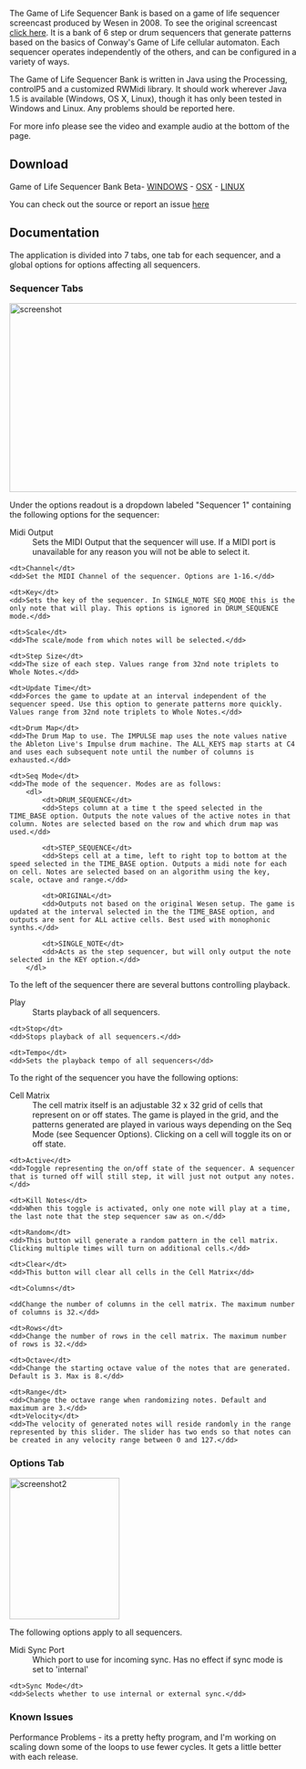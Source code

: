 The Game of Life Sequencer Bank is based on a game of life sequencer screencast produced by Wesen in 2008. To see the original screencast <a href="http://vimeo.com/1824904">click here</a>. It is a bank of 6 step or drum sequencers that generate patterns based on the basics of Conway's Game of Life cellular automaton. Each sequencer operates independently of the others, and can be configured in a variety of ways.

The Game of Life Sequencer Bank is written in Java using the Processing, controlP5 and a customized RWMidi library. It should work wherever Java 1.5 is available (Windows, OS X, Linux), though it has only been tested in Windows and Linux. Any problems should be reported here.

For more info please see the video and example audio at the bottom of the page.

## Download

Game of Life Sequencer Bank Beta- <a href="http://www.grantmuller.com/wp-content/uploads/golseqbank-beta-win.zip">WINDOWS</a> - <a href="http://www.grantmuller.com/wp-content/uploads/golseqbank-beta-osx.zip">OSX</a> - <a href="http://www.grantmuller.com/wp-content/uploads/golseqbank-beta-linux.zip">LINUX</a>

You can check out the source or report an issue <a href="https://github.com/gmuller/golsequencer/issues">here</a>

## Documentation

The application is divided into 7 tabs, one tab for each sequencer, and a global options for options affecting all sequencers.

### Sequencer Tabs

<img class="alignnone size-full wp-image-563" title="screenshot" src="http://www.grantmuller.com/wp-content/uploads/screenshot.gif" alt="screenshot" width="530" height="331" />

Under the options readout is a dropdown labeled "Sequencer 1" containing the following options for the sequencer:

<dl class="dl-horizontal">
    <dt>Midi Output</dt> 
    <dd>Sets the MIDI Output that the sequencer will use. If a MIDI port is unavailable for any reason you will not be able to select it.</dd>
    
    <dt>Channel</dt> 
    <dd>Set the MIDI Channel of the sequencer. Options are 1-16.</dd>
    
    <dt>Key</dt> 
    <dd>Sets the key of the sequencer. In SINGLE_NOTE SEQ_MODE this is the only note that will play. This options is ignored in DRUM_SEQUENCE mode.</dd>
    
    <dt>Scale</dt> 
    <dd>The scale/mode from which notes will be selected.</dd>
    
    <dt>Step Size</dt> 
    <dd>The size of each step. Values range from 32nd note triplets to Whole Notes.</dd>
    
    <dt>Update Time</dt> 
    <dd>Forces the game to update at an interval independent of the sequencer speed. Use this option to generate patterns more quickly. Values range from 32nd note triplets to Whole Notes.</dd>
    
    <dt>Drum Map</dt> 
    <dd>The Drum Map to use. The IMPULSE map uses the note values native the Ableton Live's Impulse drum machine. The ALL_KEYS map starts at C4 and uses each subsequent note until the number of columns is exhausted.</dd>
    
    <dt>Seq Mode</dt> 
    <dd>The mode of the sequencer. Modes are as follows:
    	<dl>
    		<dt>DRUM_SEQUENCE</dt> 
    		<dd>Steps column at a time t the speed selected in the TIME_BASE option. Outputs the note values of the active notes in that column. Notes are selected based on the row and which drum map was used.</dd>
    		
    		<dt>STEP_SEQUENCE</dt> 
    		<dd>Steps cell at a time, left to right top to bottom at the speed selected in the TIME_BASE option. Outputs a midi note for each on cell. Notes are selected based on an algorithm using the key, scale, octave and range.</dd>
    		
    		<dt>ORIGINAL</dt>
    		<dd>Outputs not based on the original Wesen setup. The game is updated at the interval selected in the the TIME_BASE option, and outputs are sent for ALL active cells. Best used with monophonic synths.</dd>
    		
    		<dt>SINGLE_NOTE</dt> 
    		<dd>Acts as the step sequencer, but will only output the note selected in the KEY option.</dd>
    	</dl>
</dl>

To the left of the sequencer there are several buttons controlling playback.

<dl>
    <dt>Play</dt> 
    <dd>Starts playback of all sequencers.</dd>
    
    <dt>Stop</dt> 
    <dd>Stops playback of all sequencers.</dd>
    
    <dt>Tempo</dt> 
    <dd>Sets the playback tempo of all sequencers</dd>
</dl>

To the right of the sequencer you have the following options:

<dl>
    <dt>Cell Matrix</dt> 
    <dd>The cell matrix itself is an adjustable 32 x 32 grid of cells that represent on or off states. The game is played in the grid, and the patterns generated are played in various ways depending on the Seq Mode (see Sequencer Options). Clicking on a cell will toggle its on or off state.</dd>
    
    <dt>Active</dt>
    <dd>Toggle representing the on/off state of the sequencer. A sequencer that is turned off will still step, it will just not output any notes.</dd>
    
    <dt>Kill Notes</dt> 
    <dd>When this toggle is activated, only one note will play at a time, the last note that the step sequencer saw as on.</dd>
    
    <dt>Random</dt> 
    <dd>This button will generate a random pattern in the cell matrix. Clicking multiple times will turn on additional cells.</dd>
    
    <dt>Clear</dt>
    <dd>This button will clear all cells in the Cell Matrix</dd>
    
    <dt>Columns</dt>
    
    <ddChange the number of columns in the cell matrix. The maximum number of columns is 32.</dd>
    
    <dt>Rows</dt>
    <dd>Change the number of rows in the cell matrix. The maximum number of rows is 32.</dd>
    
    <dt>Octave</dt> 
    <dd>Change the starting octave value of the notes that are generated. Default is 3. Max is 8.</dd>
    
    <dt>Range</dt> 
    <dd>Change the octave range when randomizing notes. Default and maximum are 3.</dd>
    <dt>Velocity</dt> 
    <dd>The velocity of generated notes will reside randomly in the range represented by this slider. The slider has two ends so that notes can be created in any velocity range between 0 and 127.</dd>
</dl>

### Options Tab

<img class="size-full wp-image-564 alignleft" title="screenshot2" src="http://www.grantmuller.com/wp-content/uploads/screenshot2.gif" alt="screenshot2" width="193" height="248" />

The following options apply to all sequencers.

<dl>
    <dt>Midi Sync Port</dt> 
    <dd>Which port to use for incoming sync. Has no effect if sync mode is set to 'internal'</dd>
    
    <dt>Sync Mode</dt> 
    <dd>Selects whether to use internal or external sync.</dd>
</dl>

### Known Issues

Performance Problems - its a pretty hefty program, and I'm working on scaling down some of the loops to use fewer cycles. It gets a little better with each release.
